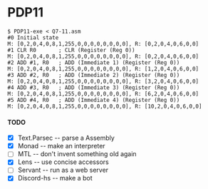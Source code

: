 # PDP11

```
$ PDP11-exe < Q7-11.asm
#0 Initial state
M: [0,2,0,4,0,8,1,255,0,0,0,0,0,0,0,0], R: [0,2,0,4,0,6,0,0]
#1 CLR R0       ; CLR (Register (Reg 0))
M: [0,2,0,4,0,8,1,255,0,0,0,0,0,0,0,0], R: [0,2,0,4,0,6,0,0]
#2 ADD #1, R0   ; ADD (Immediate 1) (Register (Reg 0))
M: [0,2,0,4,0,8,1,255,0,0,0,0,0,0,0,0], R: [1,2,0,4,0,6,0,0]
#3 ADD #2, R0   ; ADD (Immediate 2) (Register (Reg 0))
M: [0,2,0,4,0,8,1,255,0,0,0,0,0,0,0,0], R: [3,2,0,4,0,6,0,0]
#4 ADD #3, R0   ; ADD (Immediate 3) (Register (Reg 0))
M: [0,2,0,4,0,8,1,255,0,0,0,0,0,0,0,0], R: [6,2,0,4,0,6,0,0]
#5 ADD #4, R0   ; ADD (Immediate 4) (Register (Reg 0))
M: [0,2,0,4,0,8,1,255,0,0,0,0,0,0,0,0], R: [10,2,0,4,0,6,0,0]
```

#### TODO

- [x] Text.Parsec -- parse a Assembly
- [x] Monad -- make an interpreter
- [ ] MTL -- don't invent something old again
- [x] Lens -- use concise accessors
- [ ] Servant -- run as a web server
- [x] Discord-hs -- make a bot
